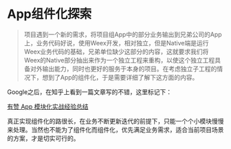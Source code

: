 # App组件化探索

> 项目遇到一个新的需求，将项目组App中的部分业务输出到兄弟公司的App上，业务代码好说，使用Weex开发，相对独立，但是Native端是运行Weex业务代码的基础，兄弟单位缺少这部分的内容，这就要求我们将Weex的Native部分抽出来作为一个独立工程来重构，以使这个独立工程具备对外输出能力，同时也更好的服务于本身的项目。在考虑独立子工程的情况下，想到了App的组件化，于是需要详细了解下这方面的内容。

Google之后，在知乎上看到一篇文章写的不错，这里标记下：

[有赞 App 模块化实战经验总结](https://zhuanlan.zhihu.com/p/26370052)

真正实现组件化的路很长，在业务不断更新迭代的前提下，只能一个个小模块慢慢来处理。当然也不能为了组件化而组件化，优先满足业务需求，适合当前项目场景的方案，才是切实可行的。